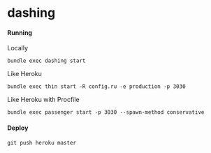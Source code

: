 dashing
=========

#### Running

Locally
```
bundle exec dashing start
```

Like Heroku
```
bundle exec thin start -R config.ru -e production -p 3030
```
Like Heroku with Procfile
```
bundle exec passenger start -p 3030 --spawn-method conservative
```

#### Deploy
```
git push heroku master
```
